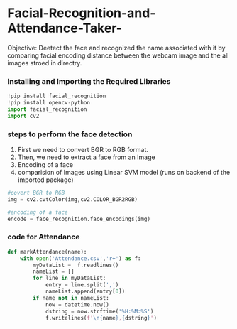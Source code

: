 # Facial-Recognition-and-Attendance-Taker-

Objective: Deetect the face and recognized the name associated with it by comparing facial encoding distance between the webcam image and the all images stroed in directry. 

### Installing and Importing the Required Libraries ### 

```python 
!pip install facial_recognition
!pip install opencv-python
import facial_recognition 
import cv2
```

### steps to perform the face detection ###

1. First we need to convert BGR to RGB format.
2. Then, we need to extract a face from an Image
3. Encoding of a face 
4. comparision of Images using Linear SVM model (runs on backend of the imported package)

```python
#covert BGR to RGB
img = cv2.cvtColor(img,cv2.COLOR_BGR2RGB)
```
```python
#encoding of a face
encode = face_recognition.face_encodings(img)
```


### code for Attendance ###

```python
def markAttendance(name):
    with open('Attendance.csv','r+') as f:
        myDataList =  f.readlines()
        nameList = []
        for line in myDataList:
            entry = line.split(',')
            nameList.append(entry[0])
        if name not in nameList:
            now = datetime.now()
            dstring = now.strftime('%H:%M:%S')
            f.writelines(f'\n{name},{dstring}')
 ```
